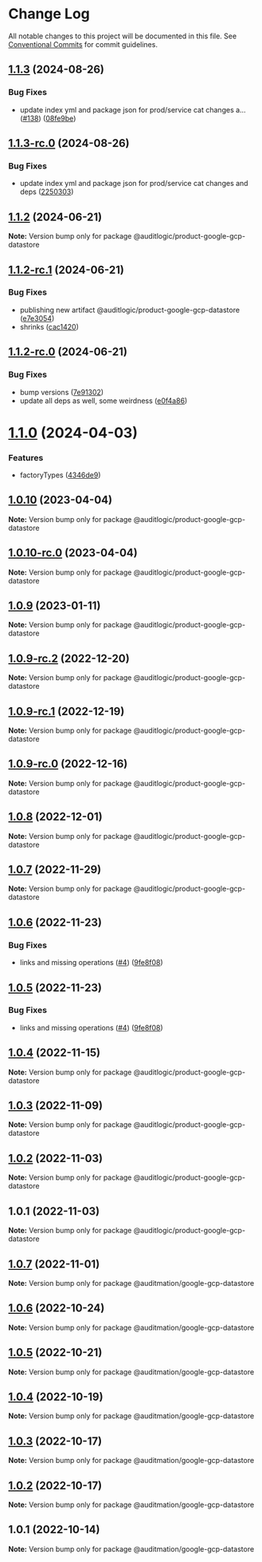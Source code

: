 # Change Log

All notable changes to this project will be documented in this file.
See [Conventional Commits](https://conventionalcommits.org) for commit guidelines.

## [1.1.3](https://github.com/auditlogic/product/compare/@auditlogic/product-google-gcp-datastore@1.1.2...@auditlogic/product-google-gcp-datastore@1.1.3) (2024-08-26)


### Bug Fixes

* update index yml and package json for prod/service cat changes a… ([#138](https://github.com/auditlogic/product/issues/138)) ([08fe9be](https://github.com/auditlogic/product/commit/08fe9beb1c8457462a19bc69caa02e6212d97e1a))





## [1.1.3-rc.0](https://github.com/auditlogic/product/compare/@auditlogic/product-google-gcp-datastore@1.1.2...@auditlogic/product-google-gcp-datastore@1.1.3-rc.0) (2024-08-26)


### Bug Fixes

* update index yml and package json for prod/service cat changes and deps ([2250303](https://github.com/auditlogic/product/commit/225030363a363608240135b7ebed386b28f01e4b))





## [1.1.2](https://github.com/auditlogic/product/compare/@auditlogic/product-google-gcp-datastore@1.1.2-rc.1...@auditlogic/product-google-gcp-datastore@1.1.2) (2024-06-21)

**Note:** Version bump only for package @auditlogic/product-google-gcp-datastore





## [1.1.2-rc.1](https://github.com/auditlogic/product/compare/@auditlogic/product-google-gcp-datastore@1.1.2-rc.0...@auditlogic/product-google-gcp-datastore@1.1.2-rc.1) (2024-06-21)


### Bug Fixes

* publishing new artifact @auditlogic/product-google-gcp-datastore ([e7e3054](https://github.com/auditlogic/product/commit/e7e30547e9b94128e9b37172261458da80674582))
* shrinks ([cac1420](https://github.com/auditlogic/product/commit/cac14200fefcd8183ab69fe89a47bd3f70f563e9))





## [1.1.2-rc.0](https://github.com/auditlogic/product/compare/@auditlogic/product-google-gcp-datastore@1.1.0...@auditlogic/product-google-gcp-datastore@1.1.2-rc.0) (2024-06-21)


### Bug Fixes

* bump versions ([7e91302](https://github.com/auditlogic/product/commit/7e913023b8b312150ed7762c32fbbe616be71de5))
* update all deps as well, some weirdness ([e0f4a86](https://github.com/auditlogic/product/commit/e0f4a864714e2d3de6bbf3da014d5312fe53be2f))





# [1.1.0](https://github.com/auditlogic/product/compare/@auditlogic/product-google-gcp-datastore@1.0.10...@auditlogic/product-google-gcp-datastore@1.1.0) (2024-04-03)


### Features

* factoryTypes ([4346de9](https://github.com/auditlogic/product/commit/4346de92693aee892fccf725338ffc7b80ab182b))





## [1.0.10](https://github.com/auditlogic/product/compare/@auditlogic/product-google-gcp-datastore@1.0.9...@auditlogic/product-google-gcp-datastore@1.0.10) (2023-04-04)

**Note:** Version bump only for package @auditlogic/product-google-gcp-datastore





## [1.0.10-rc.0](https://github.com/auditlogic/product/compare/@auditlogic/product-google-gcp-datastore@1.0.9...@auditlogic/product-google-gcp-datastore@1.0.10-rc.0) (2023-04-04)

**Note:** Version bump only for package @auditlogic/product-google-gcp-datastore





## [1.0.9](https://github.com/auditlogic/product/compare/@auditlogic/product-google-gcp-datastore@1.0.9-rc.2...@auditlogic/product-google-gcp-datastore@1.0.9) (2023-01-11)

**Note:** Version bump only for package @auditlogic/product-google-gcp-datastore





## [1.0.9-rc.2](https://github.com/auditlogic/product/compare/@auditlogic/product-google-gcp-datastore@1.0.8...@auditlogic/product-google-gcp-datastore@1.0.9-rc.2) (2022-12-20)

**Note:** Version bump only for package @auditlogic/product-google-gcp-datastore





## [1.0.9-rc.1](https://github.com/auditlogic/product/compare/@auditlogic/product-google-gcp-datastore@1.0.8...@auditlogic/product-google-gcp-datastore@1.0.9-rc.1) (2022-12-19)

**Note:** Version bump only for package @auditlogic/product-google-gcp-datastore





## [1.0.9-rc.0](https://github.com/auditlogic/product/compare/@auditlogic/product-google-gcp-datastore@1.0.8...@auditlogic/product-google-gcp-datastore@1.0.9-rc.0) (2022-12-16)

**Note:** Version bump only for package @auditlogic/product-google-gcp-datastore





## [1.0.8](https://github.com/auditlogic/product/compare/@auditlogic/product-google-gcp-datastore@1.0.7...@auditlogic/product-google-gcp-datastore@1.0.8) (2022-12-01)

**Note:** Version bump only for package @auditlogic/product-google-gcp-datastore





## [1.0.7](https://github.com/auditlogic/product/compare/@auditlogic/product-google-gcp-datastore@1.0.6...@auditlogic/product-google-gcp-datastore@1.0.7) (2022-11-29)

**Note:** Version bump only for package @auditlogic/product-google-gcp-datastore





## [1.0.6](https://github.com/auditlogic/product/compare/@auditlogic/product-google-gcp-datastore@1.0.4...@auditlogic/product-google-gcp-datastore@1.0.6) (2022-11-23)


### Bug Fixes

* links and missing operations ([#4](https://github.com/auditlogic/product/issues/4)) ([9fe8f08](https://github.com/auditlogic/product/commit/9fe8f08fe7c57fdb79f991ac35bd6ac2e7dcad38))





## [1.0.5](https://github.com/auditlogic/product/compare/@auditlogic/product-google-gcp-datastore@1.0.4...@auditlogic/product-google-gcp-datastore@1.0.5) (2022-11-23)


### Bug Fixes

* links and missing operations ([#4](https://github.com/auditlogic/product/issues/4)) ([9fe8f08](https://github.com/auditlogic/product/commit/9fe8f08fe7c57fdb79f991ac35bd6ac2e7dcad38))





## [1.0.4](https://github.com/auditlogic/product/compare/@auditlogic/product-google-gcp-datastore@1.0.3...@auditlogic/product-google-gcp-datastore@1.0.4) (2022-11-15)

**Note:** Version bump only for package @auditlogic/product-google-gcp-datastore





## [1.0.3](https://github.com/auditlogic/product/compare/@auditlogic/product-google-gcp-datastore@1.0.2...@auditlogic/product-google-gcp-datastore@1.0.3) (2022-11-09)

**Note:** Version bump only for package @auditlogic/product-google-gcp-datastore





## [1.0.2](https://github.com/auditlogic/product/compare/@auditlogic/product-google-gcp-datastore@1.0.1...@auditlogic/product-google-gcp-datastore@1.0.2) (2022-11-03)

**Note:** Version bump only for package @auditlogic/product-google-gcp-datastore





## 1.0.1 (2022-11-03)

**Note:** Version bump only for package @auditlogic/product-google-gcp-datastore





## [1.0.7](https://github.com/auditmation/store-content/compare/@auditmation/google-gcp-datastore@1.0.6...@auditmation/google-gcp-datastore@1.0.7) (2022-11-01)

**Note:** Version bump only for package @auditmation/google-gcp-datastore





## [1.0.6](https://github.com/auditmation/store-content/compare/@auditmation/google-gcp-datastore@1.0.5...@auditmation/google-gcp-datastore@1.0.6) (2022-10-24)

**Note:** Version bump only for package @auditmation/google-gcp-datastore





## [1.0.5](https://github.com/auditmation/store-content/compare/@auditmation/google-gcp-datastore@1.0.4...@auditmation/google-gcp-datastore@1.0.5) (2022-10-21)

**Note:** Version bump only for package @auditmation/google-gcp-datastore





## [1.0.4](https://github.com/auditmation/store-content/compare/@auditmation/google-gcp-datastore@1.0.3...@auditmation/google-gcp-datastore@1.0.4) (2022-10-19)

**Note:** Version bump only for package @auditmation/google-gcp-datastore





## [1.0.3](https://github.com/auditmation/store-content/compare/@auditmation/google-gcp-datastore@1.0.2...@auditmation/google-gcp-datastore@1.0.3) (2022-10-17)

**Note:** Version bump only for package @auditmation/google-gcp-datastore





## [1.0.2](https://github.com/auditmation/store-content/compare/@auditmation/google-gcp-datastore@1.0.1...@auditmation/google-gcp-datastore@1.0.2) (2022-10-17)

**Note:** Version bump only for package @auditmation/google-gcp-datastore





## 1.0.1 (2022-10-14)

**Note:** Version bump only for package @auditmation/google-gcp-datastore
